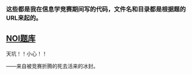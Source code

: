 
### 这些都是我在信息学竞赛期间写的代码，文件名和目录都是根据题的URL来起的。

## [NOI题库](http://noi.openjudge.cn/)

天坑！！小心！！

——来自被竞赛折腾的死去活来的冰封。
